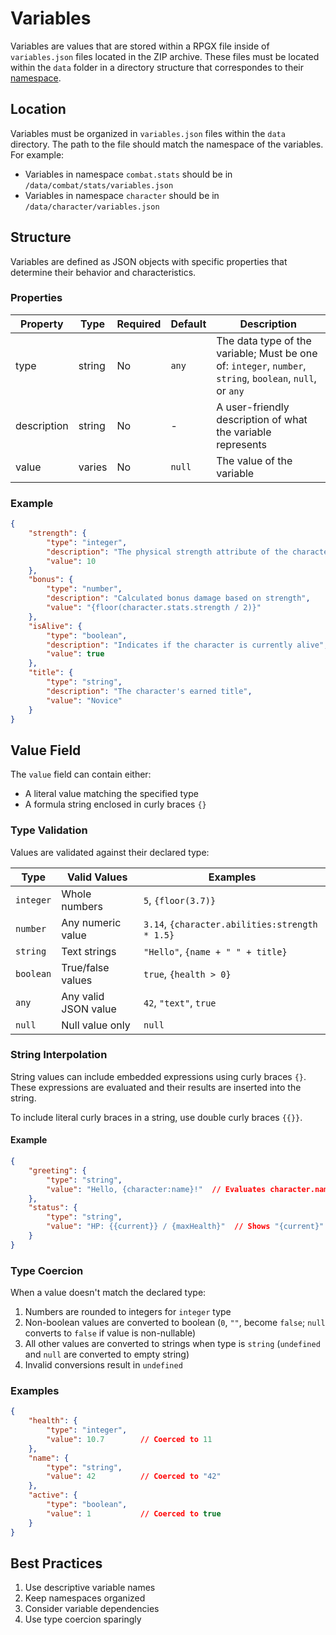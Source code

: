 # Variables

Variables are values that are stored within a RPGX file inside of `variables.json` files located in the ZIP archive. These files must be located within the `data` folder in a directory structure that correspondes to their [namespace](./namespaces.md).

## Location

Variables must be organized in `variables.json` files within the `data` directory. The path to the file should match the namespace of the variables. For example:

- Variables in namespace `combat.stats` should be in `/data/combat/stats/variables.json`
- Variables in namespace `character` should be in `/data/character/variables.json`

## Structure

Variables are defined as JSON objects with specific properties that determine their behavior and characteristics.

### Properties

| Property | Type | Required | Default | Description |
|----------|------|----------|----------|-------------|
| type | string | No | `any` | The data type of the variable; Must be one of: `integer`, `number`, `string`, `boolean`, `null`, or `any` |
| description | string | No | - | A user-friendly description of what the variable represents |
| value | varies | No | `null` | The value of the variable |

### Example

```json
{
    "strength": {
        "type": "integer",
        "description": "The physical strength attribute of the character",
        "value": 10
    },
    "bonus": {
        "type": "number",
        "description": "Calculated bonus damage based on strength",
        "value": "{floor(character.stats.strength / 2)}"
    },
    "isAlive": {
        "type": "boolean",
        "description": "Indicates if the character is currently alive",
        "value": true
    },
    "title": {
        "type": "string",
        "description": "The character's earned title",
        "value": "Novice"
    }
}
```

## Value Field

The `value` field can contain either:

- A literal value matching the specified type
- A formula string enclosed in curly braces `{}`

### Type Validation

Values are validated against their declared type:

| Type | Valid Values | Examples |
|------|--------------|----------|
| `integer` | Whole numbers | `5`, `{floor(3.7)}` |
| `number` | Any numeric value | `3.14`, `{character.abilities:strength * 1.5}` |
| `string` | Text strings | `"Hello"`, `{name + " " + title}` |
| `boolean` | True/false values | `true`, `{health > 0}` |
| `any` | Any valid JSON value | `42`, `"text"`, `true` |
| `null` | Null value only | `null` |

### String Interpolation

String values can include embedded expressions using curly braces `{}`. These expressions are evaluated and their results are inserted into the string.

To include literal curly braces in a string, use double curly braces `{{}}`.

#### Example

```json
{
    "greeting": {
        "type": "string",
        "value": "Hello, {character:name}!"  // Evaluates character.name
    },
    "status": {
        "type": "string",
        "value": "HP: {{current}} / {maxHealth}"  // Shows "{current}" literally and evaluates maxHealth
    }
}
```

### Type Coercion

When a value doesn't match the declared type:

1. Numbers are rounded to integers for `integer` type
2. Non-boolean values are converted to boolean (`0`, `""`, become `false`; `null` converts to `false` if value is non-nullable)
3. All other values are converted to strings when type is `string` (`undefined` and `null` are converted to empty string)
4. Invalid conversions result in `undefined`

### Examples

```json
{
    "health": {
        "type": "integer",
        "value": 10.7        // Coerced to 11
    },
    "name": {
        "type": "string",
        "value": 42          // Coerced to "42"
    },
    "active": {
        "type": "boolean",
        "value": 1           // Coerced to true
    }
}
```

## Best Practices

1. Use descriptive variable names
2. Keep namespaces organized
3. Consider variable dependencies
4. Use type coercion sparingly
